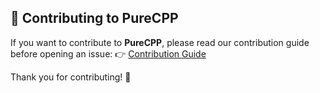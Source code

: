 ## 🚀 Contributing to PureCPP

If you want to contribute to **PureCPP**, please read our contribution guide before opening an issue:
👉 [Contribution Guide](../community/CONTRIBUTING.md)


Thank you for contributing! 🎉
